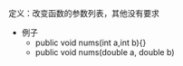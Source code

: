 ﻿定义：改变函数的参数列表，其他没有要求
- 例子
	- public void nums(int a,int b){}
	- public void nums(double a, double b)